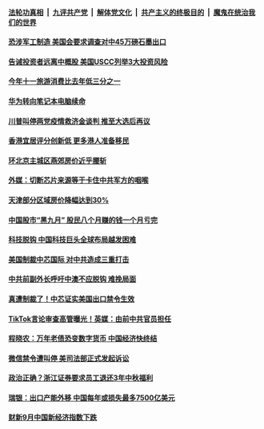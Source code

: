 

####  [法轮功真相](../../../../basic/blob/master/README.md?t=10071631) &nbsp;|&nbsp; [九评共产党](../../../../9ping.md/blob/master/README.md?t=10071631) &nbsp;|&nbsp; [解体党文化](../../../../jtdwh.md/blob/master/README.md?t=10071631)  &nbsp;|&nbsp; [共产主义的终极目的](../../../../gczydzjmd.md/blob/master/README.md?t=10071631) &nbsp;|&nbsp; [魔鬼在统治我们的世界](../../../../mgztzwmdsj.md/blob/master/README.md?t=10071631) 

#### [恐涉军工制造 美国会要求调查对中45万磅石墨出口](../pages/soh7/429502.md?t=10071631) 
#### [告诫投资者远离中概股 美国USCC列举3大投资风险](../pages/soh7/429499.md?t=10071631) 
#### [今年十一旅游消费比去年低三分之一](../pages/soh7/429454.md?t=10071631) 
#### [华为转向笔记本电脑续命](../pages/soh7/429439.md?t=10071631) 
#### [川普叫停两党疫情救济金谈判 推至大选后再议](../pages/soh7/429442.md?t=10071631) 
#### [香港宜居评分创新低 更多港人准备移民](../pages/soh7/429436.md?t=10071631) 
#### [环北京主城区燕郊房价近乎腰斩](../pages/soh7/429433.md?t=10071631) 
#### [ 外媒：切断芯片来源等于卡住中共军方的咽喉](../pages/soh7/429427.md?t=10071631) 
#### [天津部分区域房价降幅达到30%](../pages/soh7/429073.md?t=10071631) 
#### [中国股市“黑九月” 股民八个月赚的钱一个月亏完](../pages/soh7/429067.md?t=10071631) 
#### [科技脱钩 中国科技巨头全球布局越发困难](../pages/soh7/429064.md?t=10071631) 
#### [美国制裁中芯国际 对中共造成三重打击](../pages/soh7/429061.md?t=10071631) 
#### [中共前副外长呼吁中澳不应脱钩 难挽局面](../pages/soh7/429046.md?t=10071631) 
#### [真遭制裁了！中芯证实美国出口禁令生效](../pages/soh7/428698.md?t=10071631) 
#### [TikTok言论审查高管曝光！英媒：由前中共官员担任](../pages/soh7/428626.md?t=10071631) 
#### [程晓农：万年老债恐变数字货币 中国经济快终结 ](../pages/soh7/428449.md?t=10071631) 
#### [微信禁令遭叫停 美司法部正式发起诉讼](../pages/soh7/428227.md?t=10071631) 
#### [政治正确？浙江证券要求员工退还3年中秋福利](../pages/soh7/428152.md?t=10071631) 
#### [瑞银：出口产能外移 中国每年或损失最多7500亿美元](../pages/soh7/428146.md?t=10071631) 
#### [财新9月中国新经济指数下跌](../pages/soh7/428128.md?t=10071631) 
